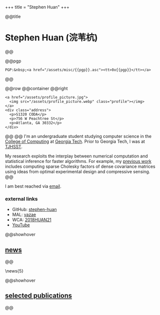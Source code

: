 +++
title = "Stephen Huan"
+++

@@title
# **Stephen** Huan (浣苇杭)
@@

@@pgp
~~~
PGP:&nbsp;<a href="/assets/misc/{{pgp}}.asc"><tt>0x{{pgp}}</tt></a>
~~~
@@

@@row
@@container
@@right
~~~
<a href="/assets/profile_picture.jpg">
  <img src="/assets/profile_picture.webp" class="profile"></img>
</a>
<div class="address">
  <p>S1320 CODA</p>
  <p>756 W Peachtree St</p>
  <p>Atlanta, GA 30332</p>
</div>
~~~
@@
@@
I'm an undergraduate student studying computer science
in the [College of Computing](https://www.cc.gatech.edu/)
at [Georgia Tech](https://www.gatech.edu/).
Prior to Georgia Tech, I was at [TJHSST](https://user.tjhsst.edu/2021shuan/).

My research exploits the interplay between numerical
computation and statistical inference for faster algorithms.
For example, my [previous work](/projects/) includes computing
sparse Cholesky factors of dense covariance matrices using
ideas from optimal experimental design and compressive sensing.
@@

I am best reached via [email](mailto:shuan@gatech.edu).

### external links

- GitHub: [stephen-huan](https://github.com/stephen-huan)
- MAL: [vazae](https://myanimelist.net/profile/vazae)
- WCA: [2018HUAN21](https://www.worldcubeassociation.org/persons/2018HUAN21)
- [YouTube](https://www.youtube.com/channel/UC3adQ7hzj_Ug2dr4KQp8V_w)

@@showhover
## [news](/news/)
@@

\news{5}

@@showhover
## [selected publications](/publications/)
@@


